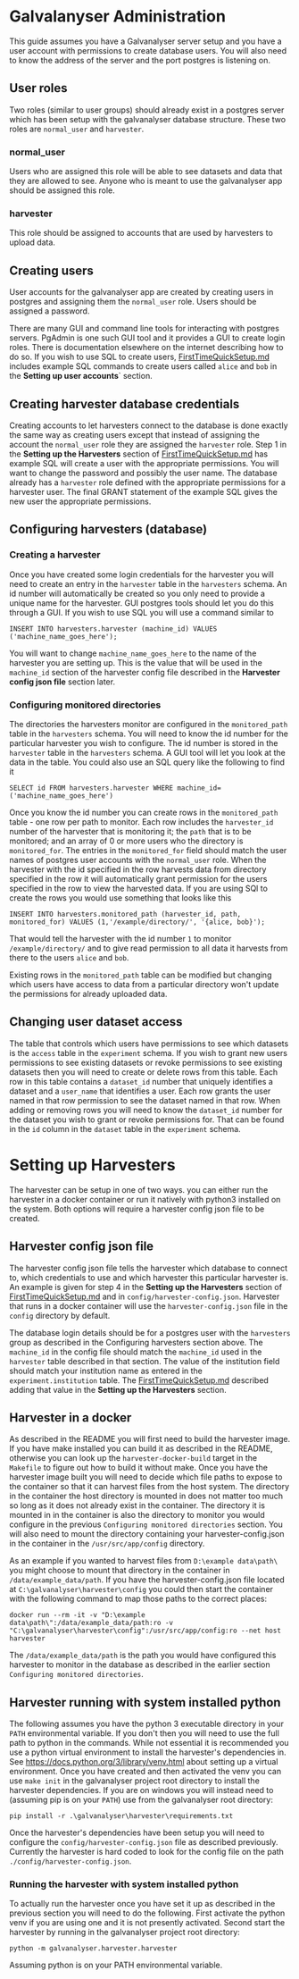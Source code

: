 # Galvalanyser Administration
This guide assumes you have a Galvanalyser server setup and you have a user account with permissions to create database users.
You will also need to know the address of the server and the port postgres is listening on.

## User roles
Two roles (similar to user groups) should already exist in a postgres server which has been setup with the galvanalyser database structure. These two roles are `normal_user` and `harvester`.

### normal_user
Users who are assigned this role will be able to see datasets and data that they are allowed to see. Anyone who is meant to use the galvanalyser app should be assigned this role.

### harvester
This role should be assigned to accounts that are used by harvesters to upload data.

## Creating users
User accounts for the galvanalyser app are created by creating users in postgres and assigning them the `normal_user` role. Users should be assigned a password.

There are many GUI and command line tools for interacting with postgres servers. PgAdmin is one such GUI tool and it provides a GUI to create login roles. There is documentation elsewhere on the internet describing how to do so. If you wish to use SQL to create users, [FirstTimeQuickSetup.md](./FirstTimeQuickSetup.md) includes example SQL commands to create users called `alice` and `bob` in the **Setting up user accounts**` section.

## Creating harvester database credentials
Creating accounts to let harvesters connect to the database is done exactly the same way as creating users except that instead of assigning the account the `normal_user` role they are assigned the `harvester` role. Step 1 in the **Setting up the Harvesters** section of [FirstTimeQuickSetup.md](./FirstTimeQuickSetup.md) has example SQL will create a user with the appropriate permissions. You will want to change the password and possibly the user name. The database already has a `harvester` role defined with the appropriate permissions for a harvester user. The final GRANT statement of the example SQL gives the new user the appropriate permissions.

## Configuring harvesters (database)

### Creating a harvester
Once you have created some login credentials for the harvester you will need to create an entry in the `harvester` table in the `harvesters` schema. An id number will automatically be created so you only need to provide a unique name for the harvester. GUI postgres tools should let you do this through a GUI. If you wish to use SQL you will use a command similar to
```
INSERT INTO harvesters.harvester (machine_id) VALUES ('machine_name_goes_here');
```
You will want to change `machine_name_goes_here` to the name of the harvester you are setting up. This is the value that will be used in the `machine_id` section of the harvester config file described in the **Harvester config json file** section later.

### Configuring monitored directories
The directories the harvesters monitor are configured in the `monitored_path` table in the `harvesters` schema. You will need to know the id number for the particular harvester you wish to configure. The id number is stored in the `harvester` table in the `harvesters` schema. A GUI tool will let you look at the data in the table. You could also use an SQL query like the following to find it
```
SELECT id FROM harvesters.harvester WHERE machine_id=('machine_name_goes_here')
```
Once you know the id number you can create rows in the `monitored_path` table - one row per path to monitor. Each row includes the `harvester_id` number of the harvester that is monitoring it; the `path` that is to be monitored; and an array of 0 or more users who the directory is `monitored_for`. The entries in the `monitored_for` field should match the user names of postgres user accounts with the `normal_user` role. When the harvester with the id specified in the row harvests data from directory specified in the row it will automatically grant permission for the users specified in the row to view the harvested data. If you are using SQl to create the rows you would use something that looks like this
```
INSERT INTO harvesters.monitored_path (harvester_id, path, monitored_for) VALUES (1,'/example/directory/', '{alice, bob}');
```
That would tell the harvester with the id number `1` to monitor `/example/directory/` and to give read permission to all data it harvests from there to the users `alice` and `bob`.

Existing rows in the `monitored_path` table can be modified but changing which users have access to data from a particular directory won't update the permissions for already uploaded data.

## Changing user dataset access
The table that controls which users have permissions to see which datasets is the `access` table in the `experiment` schema. If you wish to grant new users permissions to see existing datasets or revoke permissions to see existing datasets then you will need to create or delete rows from this table. Each row in this table contains a `dataset_id` number that uniquely identifies a dataset and a `user_name` that identifies a user. Each row grants the user named in that row permission to see the dataset named in that row.
When adding or removing rows you will need to know the `dataset_id` number for the dataset you wish to grant or revoke permissions for. That can be found in the `id` column in the `dataset` table in the `experiment` schema.

# Setting up Harvesters
The harvester can be setup in one of two ways. you can either run the harvester in a docker container or run it natively with python3 installed on the system. Both options will require a harvester config json file to be created.

## Harvester config json file
The harvester config json file tells the harvester which database to connect to, which credentials to use and which harvester this particular harvester is. An example is given for step 4 in the **Setting up the Harvesters** section of [FirstTimeQuickSetup.md](./FirstTimeQuickSetup.md) and in `config/harvester-config.json`. Harvester that runs in a docker container will use the `harvester-config.json` file in the `config` directory by default.

The database login details should be for a postgres user with the `harvesters` group as described in the Configuring harvesters section above. The `machine_id` in the config file should match the `machine_id` used in the `harvester` table described in that section. The value of the institution field should match your institution name as entered in the `experiment.institution` table. The [FirstTimeQuickSetup.md](./FirstTimeQuickSetup.md) described adding that value in the **Setting up the Harvesters** section.

## Harvester in a docker
As described in the README you will first need to build the harvester image. If you have make installed you can build it as described in the README, otherwise you can look up the `harvester-docker-build` target in the `Makefile` to figure out how to build it without make.
Once you have the harvester image built you will need to decide which file paths to expose to the container so that it can harvest files from the host system. The directory in the container the host directory is mounted in does not matter too much so long as it does not already exist in the container. The directory it is mounted in in the container is also the directory to monitor you would configure in the previous `Configuring monitored directories` section.
You will also need to mount the directory containing your harvester-config.json in the container in the `/usr/src/app/config` directory.

As an example if you wanted to harvest files from `D:\example data\path\` you might choose to mount that directory in the container in `/data/example_data/path`. If you have the harvester-config.json file located at `C:\galvanalyser\harvester\config` you could then start the container with the following command to map those paths to the correct places:
```
docker run --rm -it -v "D:\example data\path\":/data/example_data/path:ro -v "C:\galvanalyser\harvester\config":/usr/src/app/config:ro --net host harvester
```
The `/data/example_data/path` is the path you would have configured this harvester to monitor in the database as described in the earlier section `Configuring monitored directories`.

## Harvester running with system installed python
The following assumes you have the python 3 executable directory in your `PATH` environmental variable. If you don't then you will need to use the full path to python in the commands.
While not essential it is recommended you use a python virtual environment to install the harvester's dependencies in. See https://docs.python.org/3/library/venv.html about setting up a virtual environment.
Once you have created and then activated the venv you can use `make init` in the galvanalyser project root directory to install the harvester dependencies. If you are on windows you will instead need to (assuming pip is on your `PATH`) use from the galvanalyser root directory:
```
pip install -r .\galvanalyser\harvester\requirements.txt
```

Once the harvester's dependencies have been setup you will need to configure the `config/harvester-config.json` file as described previously. Currently the harvester is hard coded to look for the config file on the path `./config/harvester-config.json`.

### Running the harvester with system installed python
To actually run the harvester once you have set it up as described in the previous section you will need to do the following.
First activate the python venv if you are using one and it is not presently activated.
Second start the harvester by running in the galvanalyser project root directory:
```
python -m galvanalyser.harvester.harvester
```
Assuming python is on your PATH environmental variable.

